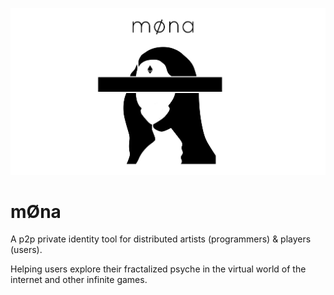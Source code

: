 ![m0na.png](m0na.png)

# mØna 
A p2p private identity tool for distributed artists (programmers) & players (users). 

Helping users explore their fractalized psyche in the virtual world of the internet and other infinite games.
